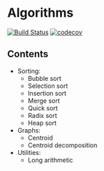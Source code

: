 # Algorithms
[![Build Status](https://travis-ci.org/CUBERLEON/algs.svg?branch=master)](https://travis-ci.org/CUBERLEON/algs)
[![codecov](https://codecov.io/gh/CUBERLEON/algs/branch/master/graph/badge.svg)](https://codecov.io/gh/CUBERLEON/algs)

## Contents
- Sorting:
    - Bubble sort
    - Selection sort
    - Insertion sort
    - Merge sort
    - Quick sort
    - Radix sort
    - Heap sort
- Graphs:
    - Centroid
    - Centroid decomposition
- Utilities:
    - Long arithmetic
